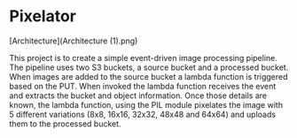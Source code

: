 # Pixelator

[Architecture](Architecture (1).png)

This project is to create a simple event-driven image processing pipeline. The pipeline uses two S3 buckets, a source bucket and a processed bucket. When images are added to the source bucket a lambda function is triggered based on the PUT. When invoked the lambda function receives the event and extracts the bucket and object information. Once those details are known, the lambda function, using the PIL module pixelates the image with 5 different variations (8x8, 16x16, 32x32, 48x48 and 64x64) and uploads them to the processed bucket.
